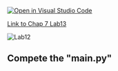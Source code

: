 [![Open in Visual Studio Code](https://classroom.github.com/assets/open-in-vscode-c66648af7eb3fe8bc4f294546bfd86ef473780cde1dea487d3c4ff354943c9ae.svg)](https://classroom.github.com/online_ide?assignment_repo_id=8928777&assignment_repo_type=AssignmentRepo)

[Link to Chap 7 Lab13](https://docs.google.com/presentation/d/1JAYVQiZr57OZfIMUQAkPNPlCKidqvytLhLDB5aqag_8/edit#slide=id.g114ede88c96_0_424)

![Lab12](https://nimbus-screenshots.s3.amazonaws.com/s/a337f7df2610388f0e93f5cb24de206b.png)

## Compete the "main.py"


